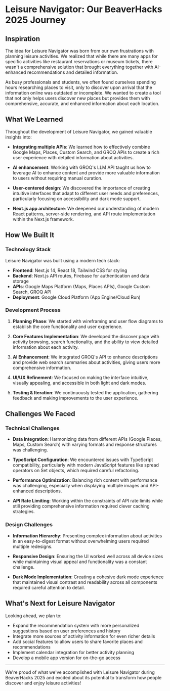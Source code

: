 # Leisure Navigator: Our BeaverHacks 2025 Journey

## Inspiration

The idea for Leisure Navigator was born from our own frustrations with planning leisure activities. We realized that while there are many apps for specific activities like restaurant reservations or museum tickets, there wasn't a comprehensive solution that brought everything together with AI-enhanced recommendations and detailed information.

As busy professionals and students, we often found ourselves spending hours researching places to visit, only to discover upon arrival that the information online was outdated or incomplete. We wanted to create a tool that not only helps users discover new places but provides them with comprehensive, accurate, and enhanced information about each location.

## What We Learned

Throughout the development of Leisure Navigator, we gained valuable insights into:

- **Integrating multiple APIs**: We learned how to effectively combine Google Maps, Places, Custom Search, and GROQ APIs to create a rich user experience with detailed information about activities.

- **AI enhancement**: Working with GROQ's LLM API taught us how to leverage AI to enhance content and provide more valuable information to users without requiring manual curation.

- **User-centered design**: We discovered the importance of creating intuitive interfaces that adapt to different user needs and preferences, particularly focusing on accessibility and dark mode support.

- **Next.js app architecture**: We deepened our understanding of modern React patterns, server-side rendering, and API route implementation within the Next.js framework.

## How We Built It

### Technology Stack

Leisure Navigator was built using a modern tech stack:

- **Frontend**: Next.js 14, React 18, Tailwind CSS for styling
- **Backend**: Next.js API routes, Firebase for authentication and data storage
- **APIs**: Google Maps Platform (Maps, Places APIs), Google Custom Search, GROQ API
- **Deployment**: Google Cloud Platform (App Engine/Cloud Run)

### Development Process

1. **Planning Phase**: We started with wireframing and user flow diagrams to establish the core functionality and user experience.

2. **Core Features Implementation**: We developed the discover page with activity browsing, search functionality, and the ability to view detailed information about each activity.

3. **AI Enhancement**: We integrated GROQ's API to enhance descriptions and provide web search summaries about activities, giving users more comprehensive information.

4. **UI/UX Refinement**: We focused on making the interface intuitive, visually appealing, and accessible in both light and dark modes.

5. **Testing & Iteration**: We continuously tested the application, gathering feedback and making improvements to the user experience.

## Challenges We Faced

### Technical Challenges

- **Data Integration**: Harmonizing data from different APIs (Google Places, Maps, Custom Search) with varying formats and response structures was challenging.

- **TypeScript Configuration**: We encountered issues with TypeScript compatibility, particularly with modern JavaScript features like spread operators on Set objects, which required careful refactoring.

- **Performance Optimization**: Balancing rich content with performance was challenging, especially when displaying multiple images and API-enhanced descriptions.

- **API Rate Limiting**: Working within the constraints of API rate limits while still providing comprehensive information required clever caching strategies.

### Design Challenges

- **Information Hierarchy**: Presenting complex information about activities in an easy-to-digest format without overwhelming users required multiple redesigns.

- **Responsive Design**: Ensuring the UI worked well across all device sizes while maintaining visual appeal and functionality was a constant challenge.

- **Dark Mode Implementation**: Creating a cohesive dark mode experience that maintained visual contrast and readability across all components required careful attention to detail.

## What's Next for Leisure Navigator

Looking ahead, we plan to:

- Expand the recommendation system with more personalized suggestions based on user preferences and history
- Integrate more sources of activity information for even richer details
- Add social features to allow users to share favorite places and recommendations
- Implement calendar integration for better activity planning
- Develop a mobile app version for on-the-go access

---

We're proud of what we've accomplished with Leisure Navigator during BeaverHacks 2025 and excited about its potential to transform how people discover and enjoy leisure activities!
